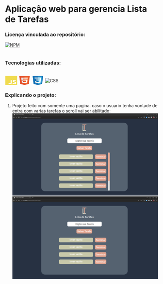 # Aplicação web para gerencia Lista de Tarefas
### Licença vinculada ao repositório: 
[![NPM](https://img.shields.io/github/license/LuizFernandoDeveloper/Lista_de_tarefas)](https://github.com/LuizFernandoDeveloper/Lista_de_tarefas/blob/main/LICENSE)
#
### Tecnologias utilizadas: 
<div style="display: inline_block"><br>
    <img align="center" alt="Js" height="30" width="40" src="https://raw.githubusercontent.com/devicons/devicon/master/icons/javascript/javascript-plain.svg">
    <img align="center" alt="HTML" height="30" width="40" src="https://raw.githubusercontent.com/devicons/devicon/master/icons/html5/html5-original.svg">
    <img align="center" alt="CSS" height="30" width="40" src="https://raw.githubusercontent.com/devicons/devicon/master/icons/css3/css3-original.svg">
     <img align="center" alt="CSS" height="30" width="40" src="https://cdn.jsdelivr.net/gh/devicons/devicon/icons/jquery/jquery-plain-wordmark.svg">
</div>

### Explicando o projeto:
1. Projeto feito com somente uma pagina. caso o usuario tenha vontade de entra com varias tarefas o scroll vai ser abilitado:
![pagina inicial lsita de tarefas](/readmeAssests/index2.png)
![pagina inicial lsita de tarefas](/readmeAssests/index.png)
